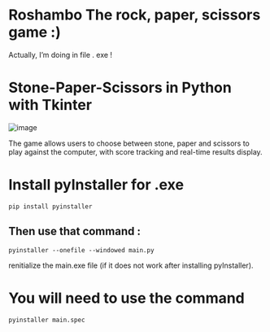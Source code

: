 # Roshambo The rock, paper, scissors game :) 
 Actually, I’m doing in file . exe ! 
 
# Stone-Paper-Scissors in Python with Tkinter
![image](https://github.com/ShHaWkK/Roshambo/assets/51519814/c1b14dbe-3f31-4330-baaf-a245edda3ba7)

The game allows users to choose between stone, paper and scissors to play against the computer, with score tracking and real-time results display.

# Install pyInstaller for .exe 
```
pip install pyinstaller
```
## Then use that command  : 
```
pyinstaller --onefile --windowed main.py 
```
renitialize the main.exe file (if it does not work after installing pyInstaller). 

# You will need to use the command 
```
pyinstaller main.spec
```
